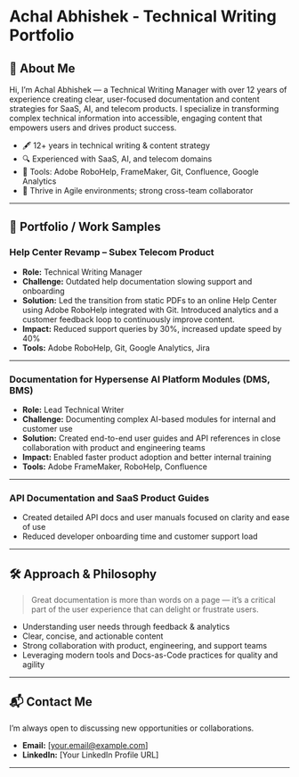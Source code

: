 # Achal Abhishek - Technical Writing Portfolio

## 👋 About Me

Hi, I’m Achal Abhishek — a Technical Writing Manager with over 12 years of experience creating clear, user-focused documentation and content strategies for SaaS, AI, and telecom products. I specialize in transforming complex technical information into accessible, engaging content that empowers users and drives product success.

- 🖋️ 12+ years in technical writing & content strategy
- 🔍 Experienced with SaaS, AI, and telecom domains
- 🔧 Tools: Adobe RoboHelp, FrameMaker, Git, Confluence, Google Analytics
- 🤝 Thrive in Agile environments; strong cross-team collaborator

---

## 📁 Portfolio / Work Samples

### **Help Center Revamp – Subex Telecom Product**
- **Role:** Technical Writing Manager  
- **Challenge:** Outdated help documentation slowing support and onboarding  
- **Solution:** Led the transition from static PDFs to an online Help Center using Adobe RoboHelp integrated with Git. Introduced analytics and a customer feedback loop to continuously improve content.  
- **Impact:** Reduced support queries by 30%, increased update speed by 40%  
- **Tools:** Adobe RoboHelp, Git, Google Analytics, Jira  
<!-- (Add screenshots or [sample pages](#) here) -->

---

### **Documentation for Hypersense AI Platform Modules (DMS, BMS)**
- **Role:** Lead Technical Writer  
- **Challenge:** Documenting complex AI-based modules for internal and customer use  
- **Solution:** Created end-to-end user guides and API references in close collaboration with product and engineering teams  
- **Impact:** Enabled faster product adoption and better internal training  
- **Tools:** Adobe FrameMaker, RoboHelp, Confluence  

---

### **API Documentation and SaaS Product Guides**
- Created detailed API docs and user manuals focused on clarity and ease of use  
- Reduced developer onboarding time and customer support load

---

## 🛠️ Approach & Philosophy

> Great documentation is more than words on a page — it’s a critical part of the user experience that can delight or frustrate users.

- Understanding user needs through feedback & analytics  
- Clear, concise, and actionable content  
- Strong collaboration with product, engineering, and support teams  
- Leveraging modern tools and Docs-as-Code practices for quality and agility

---

## 📬 Contact Me

I’m always open to discussing new opportunities or collaborations.

- **Email:** [your.email@example.com]
- **LinkedIn:** [Your LinkedIn Profile URL]

---

<!--
Optionally, add badges, stats, or images to enhance your profile!
[![LinkedIn](https://img.shields.io/badge/LinkedIn-Profile-blue)](Your LinkedIn Profile URL)
-->

